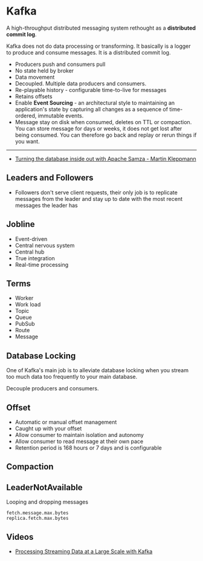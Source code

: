 # Kafka

A high-throughput distributed messaging system rethought as a **distributed commit log**.

Kafka does not do data processing or transforming. It basically is a logger to produce and consume messages. It is a distributed commit log.

* Producers push and consumers pull
* No state held by broker
* Data movement
* Decoupled. Multiple data producers and consumers.
* Re-playable history - configurable time-to-live for messages
* Retains offsets
* Enable **Event Sourcing** - an architectural style to maintaining an application's state by capturing all changes as a sequence of time-ordered, immutable events.
* Message stay on disk when consumed, deletes on TTL or compaction. You can store message for days or weeks, it does not get lost after being consumed. You can therefore go back and replay or rerun things if you want.

---

* [Turning the database inside out with Apache Samza - Martin Kleppmann](https://www.youtube.com/watch?v=fU9hR3kiOK0)

## Leaders and Followers

* Followers don't serve client requests, their only job is to replicate messages from the leader and stay up to date with the most recent messages the leader has

## Jobline

* Event-driven
* Central nervous system
* Central hub
* True integration
* Real-time processing

## Terms

* Worker
* Work load
* Topic
* Queue
* PubSub
* Route
* Message

## Database Locking

One of Kafka's main job is to alleviate database locking when you stream too much data too frequently to your main database.

Decouple producers and consumers.

## Offset

* Automatic or manual offset management
* Caught up with your offset
* Allow consumer to maintain isolation and autonomy
* Allow consumer to read message at their own pace
* Retention period is 168 hours or 7 days and is configurable

## Compaction

## LeaderNotAvailable

Looping and dropping messages

```
fetch.message.max.bytes
replica.fetch.max.bytes
```

## Videos

* [Processing Streaming Data at a Large Scale with Kafka](https://www.youtube.com/watch?v=-NMDqqW1uCE)